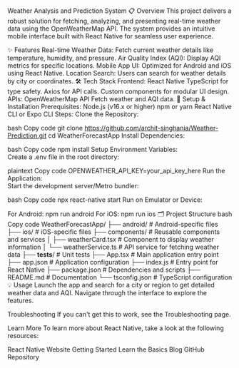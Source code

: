 Weather Analysis and Prediction System
📋 Overview
This project delivers a robust solution for fetching, analyzing, and presenting real-time weather data using the OpenWeatherMap API. The system provides an intuitive mobile interface built with React Native for seamless user experience.

✨ Features
Real-time Weather Data: Fetch current weather details like temperature, humidity, and pressure.
Air Quality Index (AQI): Display AQI metrics for specific locations.
Mobile App UI: Optimized for Android and iOS using React Native.
Location Search: Users can search for weather details by city or coordinates.
🛠️ Tech Stack
Frontend:
React Native
TypeScript for type safety.
Axios for API calls.
Custom components for modular UI design.
APIs:
OpenWeatherMap API
Fetch weather and AQI data.
🚀 Setup & Installation
Prerequisites:
Node.js (v16.x or higher)
npm or yarn
React Native CLI or Expo CLI
Steps:
Clone the Repository: <br>

bash
Copy code
git clone https://github.com/archit-singhania/Weather-Prediction.git
cd WeatherForecastApp
Install Dependencies:<br>

bash
Copy code
npm install
Setup Environment Variables:<br> Create a .env file in the root directory:

plaintext
Copy code
OPENWEATHER_API_KEY=your_api_key_here
Run the Application:<br> Start the development server/Metro bundler:

bash
Copy code
npx react-native start
Run on Emulator or Device:

For Android: npm run android
For iOS: npm run ios
🗂️ Project Structure
bash
Copy code
WeatherForecastApp/
├── android/               # Android-specific files
├── ios/                   # iOS-specific files
├── components/            # Reusable components and services
│   ├── weatherCard.tsx    # Component to display weather information
│   └── weatherService.ts  # API service for fetching weather data
├── __tests__/             # Unit tests
├── App.tsx                # Main application entry point
├── app.json               # Application configuration
├── index.js               # Entry point for React Native
├── package.json           # Dependencies and scripts
├── README.md              # Documentation
└── tsconfig.json          # TypeScript configuration
💡 Usage
Launch the app and search for a city or region to get detailed weather data and AQI. Navigate through the interface to explore the features.

Troubleshooting
If you can't get this to work, see the Troubleshooting page.

Learn More
To learn more about React Native, take a look at the following resources:

React Native Website
Getting Started
Learn the Basics
Blog
GitHub Repository
